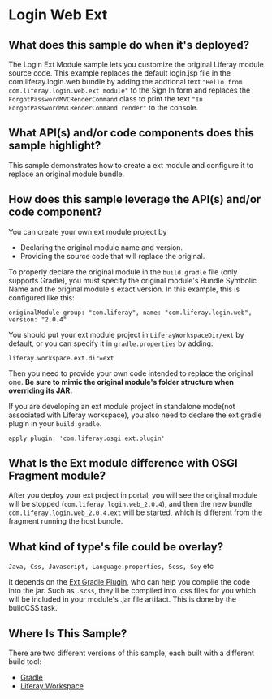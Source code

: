 # Login Web Ext [](id=login-web-ext)

## What does this sample do when it's deployed? [](id=what-does-this-sample-do-when-its-deployed)

The Login Ext Module sample lets you customize the original Liferay module source code.
This example replaces the default login.jsp file in the com.liferay.login.web bundle
by adding the addtional text `"Hello from com.liferay.login.web.ext module"` to the Sign In form
and replaces the `ForgotPasswordMVCRenderCommand` class to print the text `"In ForgotPasswordMVCRenderCommand render"` to the console.

## What API(s) and/or code components does this sample highlight? [](id=what-apis-and-or-code-components-does-this-sample-highlight)

This sample demonstrates how to create a ext module and configure it to replace an original module bundle.

## How does this sample leverage the API(s) and/or code component? [](id=how-does-this-sample-leverage-the-apis-and-or-code-component)

You can create your own ext module project by

- Declaring the original module name and version.
- Providing the source code that will replace the original.

To properly declare the original module in the `build.gradle` file (only supports Gradle), you must specify the
original module's Bundle Symbolic Name and the original module's exact version. In this example, this is configured like this:

    originalModule group: "com.liferay", name: "com.liferay.login.web", version: "2.0.4"

You should put your ext module project in `LiferayWorkspaceDir/ext` by default, or you can specify it in `gradle.properties` by adding:

    liferay.workspace.ext.dir=ext

Then you need to provide your own code intended to replace the original one. **Be sure
to mimic the original module's folder structure when overriding its JAR.**

If you are developing an ext module project in standalone mode(not associated with Liferay workspace),
you also need to declare the ext gradle plugin in your `build.gradle`.

    apply plugin: 'com.liferay.osgi.ext.plugin'

## What Is the Ext module difference with OSGI Fragment module? [](id=what-is-the-difference)

After you deploy your ext project in portal, you will see the original module will be stopped
(`com.liferay.login.web_2.0.4`), and then the new bundle `com.liferay.login.web_2.0.4.ext` will be started,
 which is different from the fragment running the host bundle.

## What kind of type's file could be overlay? [](id=what-kind-of-type)
`Java, Css, Javascript, Language.properties, Scss, Soy` etc

It depends on the [Ext Gradle Plugin](https://github.com/liferay/liferay-portal/blob/master/modules/sdk/gradle-plugins/src/main/java/com/liferay/gradle/plugins/LiferayOSGiExtPlugin.java),
 who can help you compile the code into the jar. Such as `.scss`, they'll be compiled into .css files for you which will be included in your module's .jar file artifact. This is done by the buildCSS task.

## Where Is This Sample? [](id=where-is-this-sample)

There are two different versions of this sample, each built with a different
build tool:

- [Gradle](https://github.com/liferay/liferay-blade-samples/tree/master/gradle/ext/login-web-ext)
- [Liferay Workspace](https://github.com/liferay/liferay-blade-samples/tree/master/liferay-workspace/ext/login-web-ext)
